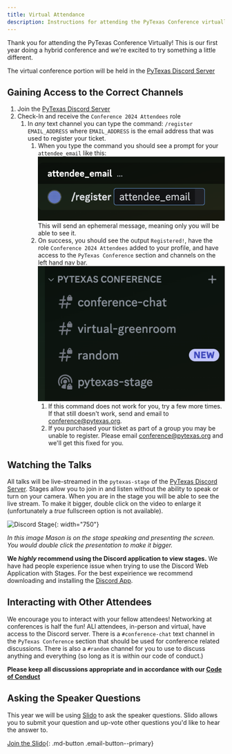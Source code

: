 ```yaml
---
title: Virtual Attendance
description: Instructions for attending the PyTexas Conference virtually.
---
```


Thank you for attending the PyTexas Conference Virtually! This is our first
year doing a hybrid conference and we're excited to try something a little
different.

The virtual conference portion will be held in the [PyTexas Discord Server](https://discord.gg/jNPAbcNukj)


## Gaining Access to the Correct Channels

1. Join the [PyTexas Discord Server](https://discord.gg/jNPAbcNukj)
1. Check-In and receive the `Conference 2024 Attendees` role
    1. In _any_ text channel you can type the command: `/register EMAIL_ADDRESS`
    where `EMAIL_ADDRESS` is the email address that was used to register your ticket.
        1. When you type the command you should see a prompt for your `attendee_email` like this:
        ![`/register` command example](../assets/images/virtual/register.png)
        This will send an ephemeral message, meaning only you will be able to see it. 
        1. On success, you should see the output `Registered!`, have the role 
        `Conference 2024 Attendees` added to your profile, and have access to the 
        `PyTexas Conference` section and channels on the left hand nav bar.
        ![Nav bar](../assets/images/virtual/nav-bar.png)
            1. If this command does not work for you, try a few more times. If 
            that still doesn't work, send and email to [conference@pytexas.org](mailto:conference@pytexas.org).
            1. If you purchased your ticket as part of a group you may be unable to 
            register. Please email [conference@pytexas.org](mailto:conference@pytexas.org) 
            and we'll get this fixed for you.

## Watching the Talks

All talks will be live-streamed in the `pytexas-stage` of the [PyTexas Discord Server](https://discord.gg/jNPAbcNukj).
Stages allow you to join in and listen without the ability to speak or turn on your
camera. When you are in the stage you will be able to see the live stream. To make
it bigger, double click on the video to enlarge it (unfortunately a _true_ fullscreen
option is not available).

![Discord Stage](../assets/images/virtual/stage.png){: width="750"}

_In this image Mason is on the stage speaking and presenting the screen. 
You would double click the presentation to make it bigger._

**We _highly_ recommend using the Discord application to view stages.** We have
had people experience issue when trying to use the Discord Web Application with
Stages. For the best expeirience we recommend downloading and installing the 
[Discord App](https://discord.com/).

## Interacting with Other Attendees

We encourage you to interact with your fellow attendees! Networking at conferences
is half the fun! ALl attendees, in-person and virtual, have access to the Discord
server. There is a `#conference-chat` text channel in the `PyTexas Conference` 
section that should be used for conference related discussions. There is also
a `#random` channel for you to use to discuss anything and everything (so long as
it is within our code of conduct.)

**Please keep all discussions appropriate and in accordance with our [Code of Conduct](about/#code-of-conduct)**

## Asking the Speaker Questions

This year we will be using [Slido](https://app.sli.do/event/4PKggGtcHNaQYGFvLkoCxD)
to ask the speaker questions. Slido allows you to submit your question and up-vote
other questions you'd like to hear the answer to. 

[Join the Slido](https://app.sli.do/event/4PKggGtcHNaQYGFvLkoCxD){: .md-button .email-button--primary}
